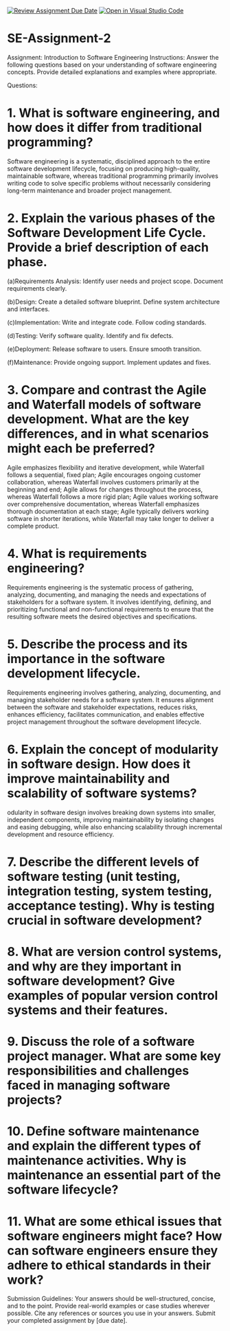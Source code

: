 [![Review Assignment Due Date](https://classroom.github.com/assets/deadline-readme-button-24ddc0f5d75046c5622901739e7c5dd533143b0c8e959d652212380cedb1ea36.svg)](https://classroom.github.com/a/-ucQIGTc)
[![Open in Visual Studio Code](https://classroom.github.com/assets/open-in-vscode-718a45dd9cf7e7f842a935f5ebbe5719a5e09af4491e668f4dbf3b35d5cca122.svg)](https://classroom.github.com/online_ide?assignment_repo_id=15204213&assignment_repo_type=AssignmentRepo)
# SE-Assignment-2
Assignment: Introduction to Software Engineering
Instructions:
Answer the following questions based on your understanding of software engineering concepts. Provide detailed explanations and examples where appropriate.

Questions:
# 

# 1.  What is software engineering, and how does it differ from traditional programming?
Software engineering is a systematic, disciplined approach to the entire software development lifecycle, focusing on producing high-quality, maintainable software, whereas traditional programming primarily involves writing code to solve specific problems without necessarily considering long-term maintenance and broader project management.


#  2. Explain the various phases of the Software Development Life Cycle. Provide a brief description of each phase.
(a)Requirements Analysis:
Identify user needs and project scope.
Document requirements clearly.

(b)Design:
Create a detailed software blueprint.
Define system architecture and interfaces.

(c)Implementation:
Write and integrate code.
Follow coding standards.

(d)Testing:
Verify software quality.
Identify and fix defects.

(e)Deployment:
Release software to users.
Ensure smooth transition.

(f)Maintenance:
Provide ongoing support.
Implement updates and fixes.


#  3. Compare and contrast the Agile and Waterfall models of software development. What are the key differences, and in what scenarios might each be preferred?
Agile emphasizes flexibility and iterative development, while Waterfall follows a sequential, fixed plan; Agile encourages ongoing customer collaboration, whereas Waterfall involves customers primarily at the beginning and end; Agile allows for changes throughout the process, whereas Waterfall follows a more rigid plan; Agile values working software over comprehensive documentation, whereas Waterfall emphasizes thorough documentation at each stage; Agile typically delivers working software in shorter iterations, while Waterfall may take longer to deliver a complete product.

# 4. What is requirements engineering? 
Requirements engineering is the systematic process of gathering, analyzing, documenting, and managing the needs and expectations of stakeholders for a software system. It involves identifying, defining, and prioritizing functional and non-functional requirements to ensure that the resulting software meets the desired objectives and specifications.

# 5. Describe the process and its importance in the software development lifecycle.
Requirements engineering involves gathering, analyzing, documenting, and managing stakeholder needs for a software system. It ensures alignment between the software and stakeholder expectations, reduces risks, enhances efficiency, facilitates communication, and enables effective project management throughout the software development lifecycle.

# 6. Explain the concept of modularity in software design. How does it improve maintainability and scalability of software systems?
odularity in software design involves breaking down systems into smaller, independent components, improving maintainability by isolating changes and easing debugging, while also enhancing scalability through incremental development and resource efficiency.

# 7. Describe the different levels of software testing (unit testing, integration testing, system testing, acceptance testing). Why is testing crucial in software development?

# 8. What are version control systems, and why are they important in software development? Give examples of popular version control systems and their features.

# 9. Discuss the role of a software project manager. What are some key responsibilities and challenges faced in managing software projects?

# 10. Define software maintenance and explain the different types of maintenance activities. Why is maintenance an essential part of the software lifecycle?

# 11. What are some ethical issues that software engineers might face? How can software engineers ensure they adhere to ethical standards in their work?




Submission Guidelines:
Your answers should be well-structured, concise, and to the point.
Provide real-world examples or case studies wherever possible.
Cite any references or sources you use in your answers.
Submit your completed assignment by [due date].

